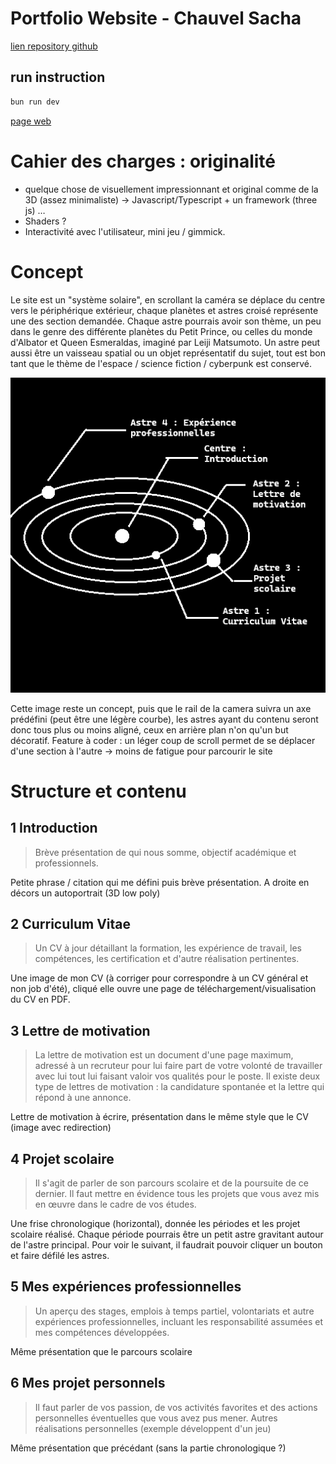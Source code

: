 # Portfolio Website - Chauvel Sacha
[lien repository github](https://github.com/Afissard/Portfolio-Website)
## run instruction
```bash
bun run dev
```
[page web](http://localhost:5173/)
# Cahier des charges : originalité
- quelque chose de visuellement impressionnant et original comme de la 3D (assez minimaliste) ->  Javascript/Typescript + un framework (three js) …
- Shaders ?
- Interactivité avec l'utilisateur, mini jeu / gimmick.
# Concept
Le site est un "système solaire", en scrollant la caméra se déplace du centre vers le périphérique extérieur, chaque planètes et astres croisé représente une des section demandée. Chaque astre pourrais avoir son thème, un peu dans le genre des différente planètes du Petit Prince, ou celles du monde d'Albator et Queen Esmeraldas, imaginé par Leiji Matsumoto. Un astre peut aussi être un vaisseau spatial ou un objet représentatif du sujet, tout est bon tant que le thème de l'espace / science fiction / cyberpunk est conservé.

![website map](img/concept-art-website-01--map.png)

Cette image reste un concept, puis que le rail de la camera suivra un axe prédéfini (peut être une légère courbe), les astres ayant du contenu seront donc tous plus ou moins aligné, ceux en arrière plan n'on qu'un but décoratif.
Feature à coder : un léger coup de scroll permet de se déplacer d'une section à l'autre -> moins de fatigue pour parcourir le site
# Structure et contenu
## 1 Introduction
> Brève présentation de qui nous somme, objectif académique et professionnels.

Petite phrase / citation qui me défini puis brève présentation. A droite en décors un autoportrait (3D low poly)
## 2 Curriculum Vitae
> Un CV à jour détaillant la formation, les expérience de travail, les compétences, les certification et d'autre réalisation pertinentes.

Une image de mon CV (à corriger pour correspondre à un CV général et non job d'été), cliqué elle ouvre une page de téléchargement/visualisation du CV en PDF.
## 3 Lettre de motivation
> La lettre de motivation est un document d'une page maximum, adressé à un recruteur pour lui faire part de votre volonté de travailler avec lui tout lui faisant valoir vos qualités pour le poste. Il existe deux type de lettres de motivation : la candidature spontanée et la lettre qui répond à une annonce.

Lettre de motivation à écrire, présentation dans le même style que le CV (image avec redirection)
## 4 Projet scolaire
> Il s'agit de parler de son parcours scolaire et de la poursuite de ce dernier. Il faut mettre en évidence tous les projets que vous avez mis en œuvre dans le cadre de vos études.

Une frise chronologique (horizontal), donnée les périodes et les projet scolaire réalisé.
Chaque période pourrais être un petit astre gravitant autour de l'astre principal. Pour voir le suivant, il faudrait pouvoir cliquer un bouton et faire défilé les astres. 
## 5 Mes expériences professionnelles
> Un aperçu des stages, emplois à temps partiel, volontariats et autre expériences professionnelles, incluant les responsabilité assumées et mes compétences développées.

Même présentation que le parcours scolaire
## 6 Mes projet personnels
> Il faut parler de vos passion, de vos activités favorites et des actions personnelles éventuelles que vous avez pus mener.
> Autres réalisations personnelles (exemple développent d'un jeu)

Même présentation que précédant (sans la partie chronologique ?)